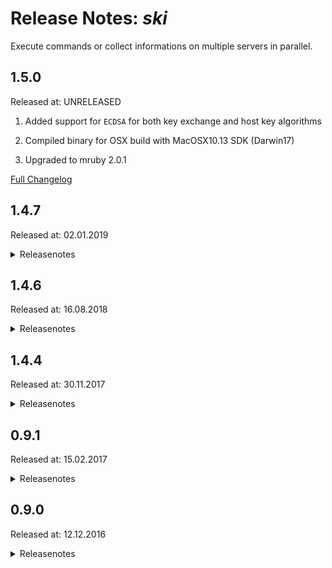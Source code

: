 # Release Notes: _ski_

Execute commands or collect informations on multiple servers in parallel.

## 1.5.0

Released at: UNRELEASED

1. Added support for `ECDSA` for both key exchange and host key algorithms

2. Compiled binary for OSX build with MacOSX10.13 SDK (Darwin17)

3. Upgraded to mruby 2.0.1

[Full Changelog](https://github.com/appplant/ski/compare/1.4.7...HEAD)

## 1.4.7

Released at: 02.01.2019

<details><summary>Releasenotes</summary>
<p>

1. Dropped compatibility with orbit v1.4.6 due to breaking changes in _fifa_.

2. Removed LVAR section for non test builds.

3. Upgraded to mruby 2.0.0

</p>

[Full Changelog](https://github.com/appplant/ski/compare/1.4.6...1.4.7)
</details>

## 1.4.6

Released at: 16.08.2018

<details><summary>Releasenotes</summary>
<p>

Tool has been fully reworked!

    $ ski -h

    usage: ski [options...] matchers...
    Options:
    -c, --command   Execute command and return result
    -s, --script    Execute script and return result
    -t, --template  Template to be used to transform the output
    -j, --job       Execute job specified in file
    -n, --no-color  Print errors without colors
    -p, --pretty    Pretty print output as a table
    -w, --width     Width of output column in characters
    -h, --help      This help text
    -v, --version   Show version number

Execute shell commands:

    $ ski -c 'echo Greetings from $PACKAGE_NAME' mars pluto

    Greetings from Mars
    Greetings from Pluto

Execute shell scripts:

    $ ski -s greet.sh mars pluto

Execute SQL commands:

    $ ski -c 'SELECT * FROM DUAL' db

    D
    -
    X

Execute SQL scripts:

    $ ski -s dummy.sql db

Pretty table output:

    $ ski -p -c env localhost

    +-----+-----------+--------+----------------+------+--------------------------------------------------------+
    |                                          ski -p -c env localhost                                          |
    +-----+-----------+--------+----------------+------+--------------------------------------------------------+
    | NR. | ID        | TYPE   | CONNECTION     | NAME | OUTPUT                                                 |
    +-----+-----------+--------+----------------+------+--------------------------------------------------------+
    |  1. | localhost | server | root@localhost | Host | SSH_CONNECTION=127.0.0.1 49154 127.0.0.1 22            |
    |     |           |        |                |      | USER=root                                              |
    |     |           |        |                |      | PWD=/root                                              |
    |     |           |        |                |      | HOME=/root                                             |
    |     |           |        |                |      | SSH_CLIENT=127.0.0.1 49154 22                          |
    |     |           |        |                |      | MAIL=/var/mail/root                                    |
    |     |           |        |                |      | SHELL=/bin/bash                                        |
    |     |           |        |                |      | SHLVL=1                                                |
    |     |           |        |                |      | LOGNAME=root                                           |
    |     |           |        |                |      | PATH=/usr/local/sbin:/usr/local/bin:/usr/sbin:/usr/bin |
    |     |           |        |                |      | _=/usr/bin/env                                         |
    +-----+-----------+--------+----------------+------+--------------------------------------------------------+

#### Templates

Execute a shell or SQL command or script and convert the output based on a [TextFSM][textfsm] template.

    $ ski -s vparams.sql -t vparams db

The SQL script could look like this:

```sql
SET PAGESIZE 0
SET NEWPAGE 0
SET SPACE 0
SET LINESIZE 18000
SET WRAP OFF
SET FEEDBACK OFF
SET ECHO OFF
SET VERIFY OFF
SET HEADING OFF
SET TAB OFF
SET COLSEP ' , '

SELECT NUM, NAME, VALUE FROM V$PARAMETER WHERE NUM IN (526, 530);
```

The template file could look like this:

    $ cat $ORBIT_HOME/templates/vparams.textfsm

    Value Num (\d+)
    Value Name (\S*)
    Value Value (\S*)

    Start
      ^ *${Num}[ |,]*${Name}[ |,]*${Value} -> Record

#### Jobs

Bundle command-line arguments to a job to save the report output.

    $ ski -j vparams

The job file could look like this:

    $ cat $ORBIT_HOME/jobs/vparams.skijob

    -s vparam.sql -t vparam db

The report result could look like this:

    $ cat $ORBIT_HOME/reports/vparams/1531410936.skirep

    1531410936
    [["Num", "int"], ["Name", "string"], ["Value", "string"]]
    ["db","Operativ DB",true,["526", "optimizer_adaptive_plans", "FALSE"]]
    ["db","Operativ DB",true,["530", "optimizer_adaptive_statistics", "FALSE"]]

</p>

[Full Changelog](https://github.com/appplant/ski/compare/1.4.4...1.4.6)
</details>

## 1.4.4

Released at: 30.11.2017

<details><summary>Releasenotes</summary>
<p>

Provide jobfile by using 

    $ ski -j job.json

All other flags will be ignored when the -j flag is provided.
The jobfile can be provided as a relative path or as an absolute path.
When provided as a relative path, ski starts looking for it in the folder ORBIT_HOME/jobs
Jobfiles have to be in the following form:

    {
        "debug":true,
        "help":false,
        "load":false,
        "pretty":false,
        "version":false,
        "save_report":false,
        "command":"ls -a",
        "scriptName":"",
        "template":"",
        "planets":[
            "app",
            "app"
        ],
        "LogFile":""
    }

When running in jobmode, ski writes the output at ORBIT_HOME/jobs_output/$JOBNAME$/$TIMESTAMP$ in the following form:

    {
        "meta": {
            "debug": true,
            "help": false,
            "load": false,
            "pretty": true,
            "version": false,
            "save_report": false,
            "command": "ls -a",
            "scriptName": "",
            "template": "",
            "planets": [
                "app",
                "app"
            ],
            "log_file": ""
        },
        "planets": [
            {
                "id": "app",
                "output": ".\n..\n.bash_profile\n.bashrc\n.gem\n.gitconfig\n.profile\n.ssh\ncode\nprofiles\nsql\n",
            },
            {
                "id": "app",
                "output": ".\n..\n.bash_profile\n.bashrc\n.gem\n.gitconfig\n.profile\n.ssh\ncode\nprofiles\nsql\n",
            }
        ]
    }

### Formatter
Ski now uses Interfaces and a FormatterFactory to dynamically create the right formatter for a job.

### Colors
Ski now colorizes occuring errors in ugly-mode and the whole row of an errored planet in prettymod.

### Further Changes:

1. 64-bit binary for Linux/BusyBox.

2. Compile Linux/GNU binaries with GNU libs (glibc).

3. Strip binaries to shrink their size.

4. errors within planets don't cause an abort, but cause an abort for that planet alone and writes the error in the planets output

5. ski now validates fifas output

6. fifa is now being called a single time, retrievingevery possible information about every planet

7. fifa mockup updated to return multiple values

8. Output by automatic addition of a semicolon to a db command changed to log warning

9. stripped metadata from db output

10. now checks if a given script ends in a supported extension(supported extensions are .sh and .sql)

11. removed structuredOutputList from ski.go. Now everything is being handled with a planetlist with every planet containing its own StructuredOutput

12. structured output now contains a variable indicating its planets position

13. changed most functions requiring a structuredOutput

14. prettyprint now uses package ascii table rather than the self implemented version

15. added field "address" to prettytable and pretty

16. checks templates existance

17. Expanded prettytables functions so it's able to display multiple planets in a single table, indicating missing values with a "-"

18. expanded prettytable with metadata

19. optionparsing moved from optparser to ski.go

20. Files uploaded to the ssh target are now modified with the planets position, so conflicts with running a script multiple times on one planet are avoided

21. ski is now able to parse job configurations from a file

22. inserted codebeat disables for planet and opts

23. removed unnecessary comments

24. removed deprecated functions

</p>

[Full Changelog](https://github.com/appplant/ski/compare/0.9.1...1.4.4)
</details>

## 0.9.1

Released at: 15.02.2017

<details><summary>Releasenotes</summary>
<p>

1. Renamed the tool to ski (<b>S</b>ascha <b>K</b>nows <b>I</b>t).

2. Extended functionality, so SQL commands and scripts can be executed on databases.

   ```
   $ ski -c="SELECT * FROM DUAL;" ora-db

   D
   -
   X
   ```

3. Added -l to load the user profile:

   ```
   $ ski -l -c="padm d" app-package-1
   ```

4. Look for orbit.key at $ORBIT_HOME/config/ssh/ if no $ORBIT_KEY env is provided.

3. Added -t to convert the output into JSON by using a [TextFSM](https://github.com/google/textfsm/wiki/TextFSM) template:

   ```
   $ ski -s="showver.sh" -t="showver" app

   [
   ["showver_version", "Section", "Suse", "UnixVersion", "UnixPatch", "Key", "Value", "Key2", "Value2", "Os", "OracleDb"],
   ["2.1", "", "", "", "", "", "", "", "", "", ""],
   ["", "binaries", "", "", "", "", "", "", "", "", ""],
   ...
   ]
   ```

4. Supports formatting template output into a prettyprinted ascii-table:

   ```
   $ ski -s="showver.sh" -t="showver" -p app

    | showver_version | Section  | gateway                                   |
    |-----------------|----------|-------------------------------------------|
    | 2.1             | binaries | 4.6.1.1 (build time Oct 21 2015 10:35:11) |
   ```

5. Logging to see whats happening:

   ```
   $ cat $ORBIT_HOME/log/logfile.log

   [34mINFO[0m[2017-02-15 15:04:56] Started with args: [./ski -s=shover.sh app]
   [31mFATA[0m[2017-02-15 15:04:56] open /root/code/bintest/testFolder/scripts/shover.sh: no such file or directory
   Additional info: called from uploadFile. Keypath: /.ssh/orbit.key
   [34mINFO[0m[2017-02-15 15:05:17] Started with args: [./ski -s=showver.sh app]
   ```

</p>

[Full Changelog](https://github.com/appplant/ski/compare/0.9.0...0.9.1)
</details>

## 0.9.0

Released at: 12.12.2016

<details><summary>Releasenotes</summary>
<p>

1. Execute command/script/sql on multiple planets at same time:

   ```
   $ ski -c="hostname" app-package-1 app-package-2

   hostname-1
   hostname-2
   ```

2. Added -s to specify a bash script to be executed:

   ```
   $ ski -s="scripts/hostname.sh" app-package-1 app-package-2

   hostname-1
   hostname-2
   ```

3. Added -p for prettyprinting the output in a neat, readable manner.

   ```
   $ ski -p -c="hostname" app-package-1 app-package-2

     NR   PLANET          hostname
     ===============================
      0   app-package-1   hostname-1
      1   app-package-2   hostname-1
   ```

4. Changed the ssh authentification handling in a way that goo looks for a keyfile at $ORBIT_KEY rather than relying on the keyfile being managed by the ssh-manager.

</p>

[Full Changelog](https://github.com/appplant/ski/compare/1405d1037363ff32e8c2bf28664efd9896859631...0.9.0)
</details>
